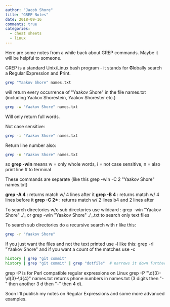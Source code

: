 ```yaml
---
author: "Jacob Shore"
title: "GREP Notes"
date: 2018-09-16
comments: true
categories:
  - cheat sheets
  - linux
---
```


Here are some notes from a while back about GREP commands. Maybe it will be helpful to someone.

GREP is a standard Unix/Linux bash program - it stands for **G**lobally search a **R**egular **E**xpression and **P**rint.

```bash
grep "Yaakov Shore" names.txt
```

will return every occurrence of "Yaakov Shore" in the file names.txt (including Yaakov Shorestein, Yaakov Shorester etc.)

```bash
grep -w "Yaakov Shore" names.txt
```

Will only return full words.

Not case sensitive:

```bash
grep -i "Yaakov Shore" names.txt
```

Return line number also:

```bash
grep -n "Yaakov Shore" names.txt
```

so **grep -win** means w = only whole words, i = not case sensitive, n = also print line # to terminal

These commands are separate (like this grep -win -C 2 "Yaakov Shore" names.txt)

**grep -A 4** : returns match w/ 4 lines after it
**grep -B 4** : returns match w/ 4 lines before it
**grep -C 2\*** : returns match w/ 2 lines b4 and 2 lines after

To search directories w/o sub directories use wildcard : grep -win "Yaakov Shore" ./_ or grep -win "Yaakov Shore" ./_.txt to search only text files

To search sub directories do a recursive search with r like this:

```bash
grep -r "Yaakov Shore"
```

If you just want the files and not the text printed use -l like this: grep -rl "Yaakov Shore" and if you want a count of the matches use -c

```bash
history | grep "git commit"
history | grep "git commit" | grep "dotfile"  # narrows it down further
```

grep -P is for Perl compatible regular expressions on Linux
grep -P "\d{3}-\d{3}-\d{4}" names.txt returns phone numbers in names.txt (3 digits then "-" then another 3 d then "-" then 4 d).

Soon I'll publish my notes on Regular Expressions and some more advanced examples.
